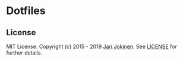 # Dotfiles

## License

MIT License. Copyright (c) 2015 - 2019 [Jari Jokinen](https://jarijokinen.com).
See [LICENSE](https://github.com/jarijokinen/dotfiles/blob/master/LICENSE.txt)
for further details.
